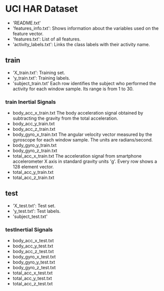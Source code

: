 #  UCI HAR Dataset
* 'README.txt' 
* 'features_info.txt': Shows information about the variables used on the feature vector. 
* 'features.txt': List of all features. 
* 'activity_labels.txt': Links the class labels with their activity name.

## train
*  'X_train.txt': Training set. 
*  'y_train.txt': Training labels. 
*  'subject_train.txt' Each row identifies the subject who performed the activity for each window sample. Its range is from 1 to 30.
  
### train Inertial Signals
*   body_acc_x_train.txt The body acceleration signal obtained by subtracting the gravity from the total acceleration.  
*   body_acc_y_train.txt 
*   body_acc_z_train.txt 
*   body_gyro_x_train.txt  The angular velocity vector measured by the gyroscope for each window sample. The units are radians/second.  
*   body_gyro_y_train.txt 
*   body_gyro_z_train.txt 
*   total_acc_x_train.txt  The acceleration signal from smartphone accelerometer X axis in standard gravity units 'g'. Every row shows a 128 element vector.
*   total_acc_y_train.txt 
*   total_acc_z_train.txt 

## test
*  'X_test.txt': Test set. 
*  'y_test.txt': Test labels. 
*  'subject_test.txt'

###  testInertial Signals 
*   body_acc_x_test.txt 
*   body_acc_y_test.txt 
*   body_acc_z_test.txt 
*   body_gyro_x_test.txt 
*   body_gyro_y_test.txt 
*   body_gyro_z_test.txt 
*   total_acc_x_test.txt 
*   total_acc_y_test.txt 
*   total_acc_z_test.txt 

